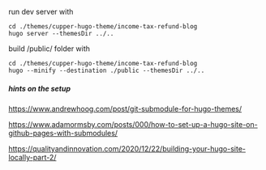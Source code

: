 run dev server with 

```
cd ./themes/cupper-hugo-theme/income-tax-refund-blog
hugo server --themesDir ../..
```


build /public/ folder with

```
cd ./themes/cupper-hugo-theme/income-tax-refund-blog
hugo --minify --destination ./public --themesDir ../..
```

##### hints on the setup

https://www.andrewhoog.com/post/git-submodule-for-hugo-themes/

https://www.adamormsby.com/posts/000/how-to-set-up-a-hugo-site-on-github-pages-with-submodules/

https://qualityandinnovation.com/2020/12/22/building-your-hugo-site-locally-part-2/